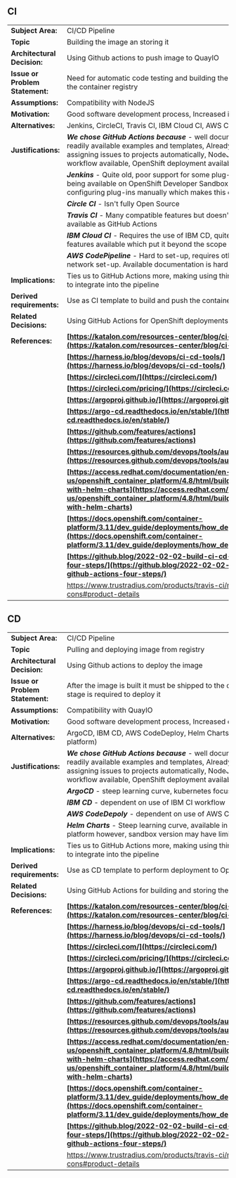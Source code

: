 ## CI
|  |  |
|--|--|
| **Subject Area:** | CI/CD Pipeline|
| **Topic** | Building the image an storing it|
| **Architectural Decision:** | Using Github actions to push image to QuayIO |
| **Issue or Problem Statement:** | Need for automatic code testing and building the image to then be stored in the container registry |
| **Assumptions:** | Compatibility with NodeJS |
| **Motivation:** | Good software development process, Increased integration speed |
| **Alternatives:** | Jenkins, CircleCI, Travis CI, IBM Cloud CI, AWS CodePipeline |
| **Justifications:** | ***We chose GitHub Actions because*** - well documented, easy-of-use, readily available examples and templates, Already using GitHub Actions for assigning issues to projects automatically, NodeJS and build and test workflow available, OpenShift deployment available 
| |***Jenkins*** - Quite old, poor support for some plug-ins, extra set-up, despite being available on OpenShift Developer Sandbox there is no possibility for configuring plug-ins manually which makes this entirely not feasible |
||***Circle CI*** - Isn't fully Open Source |
||***Travis CI*** - Many compatible features but doesn't have as many templates available as GitHub Actions |
||***IBM Cloud CI*** - Requires the use of IBM CD, quite advanced set-up and features available which put it beyond the scope of our project |
|| ***AWS CodePipeline*** - Hard to set-up, requires other AWS products, e.g., network set-up. Available documentation is hard to navigate |
| **Implications:** | Ties us to GitHub Actions more, making using third-party tools more difficult to integrate into the pipeline |
| **Derived requirements:** | Use as CI template to build and push the container registry |
| **Related Decisions:** | Using GitHub Actions for OpenShift deployments (template available) |
| **References:** | **[https://katalon.com/resources-center/blog/ci-cd-tools](https://katalon.com/resources-center/blog/ci-cd-tools)** |
||**[https://harness.io/blog/devops/ci-cd-tools/](https://harness.io/blog/devops/ci-cd-tools/)**|
||**[https://circleci.com/](https://circleci.com/)**|
||**[https://circleci.com/pricing/](https://circleci.com/pricing/)**|
||**[https://argoproj.github.io/](https://argoproj.github.io/)**|
||**[https://argo-cd.readthedocs.io/en/stable/](https://argo-cd.readthedocs.io/en/stable/)**|
||**[https://github.com/features/actions](https://github.com/features/actions)**|
||**[https://resources.github.com/devops/tools/automation/actions](https://resources.github.com/devops/tools/automation/actions)**|
||**[https://access.redhat.com/documentation/en-us/openshift_container_platform/4.8/html/building_applications/working-with-helm-charts](https://access.redhat.com/documentation/en-us/openshift_container_platform/4.8/html/building_applications/working-with-helm-charts)**|
||**[https://docs.openshift.com/container-platform/3.11/dev_guide/deployments/how_deployments_work.html](https://docs.openshift.com/container-platform/3.11/dev_guide/deployments/how_deployments_work.html)**|
||**[https://github.blog/2022-02-02-build-ci-cd-pipeline-github-actions-four-steps/](https://github.blog/2022-02-02-build-ci-cd-pipeline-github-actions-four-steps/)**|
||https://www.trustradius.com/products/travis-ci/reviews?qs=pros-and-cons#product-details|

## CD

|  |  |
|--|--|
| **Subject Area:** | CI/CD Pipeline |
| **Topic** | Pulling and deploying image from registry |
| **Architectural Decision:** | Using Github actions to deploy the image |
| **Issue or Problem Statement:** | After the image is built it must be shipped to the customers, and so another stage is required to deploy it |
| **Assumptions:** | Compatibility with QuayIO |
| **Motivation:** | Good software development process, Increased delivery speed |
| **Alternatives:** | ArgoCD, IBM CD, AWS CodeDeploy, Helm Charts (Openshift container platform) |
| **Justifications:** | ***We chose GitHub Actions because*** - well documented, easy-of-use, readily available examples and templates, Already using GitHub Actions for assigning issues to projects automatically, NodeJS and build and test workflow available, OpenShift deployment available 
| |***ArgoCD*** - steep learning curve, kubernetes focused, difficult set-up |
||***IBM CD*** - dependent on use of IBM CI workflow |
|| ***AWS CodeDepoly*** - dependent on use of AWS CodePipeline |
||***Helm Charts*** - Steep learning curve, available in the OpenShift Container platform however, sandbox version may have limitations, kubernetes focused |
| **Implications:** | Ties us to GitHub Actions more, making using third-party tools more difficult to integrate into the pipeline |
| **Derived requirements:** | Use as CD template to perform  deployment to OpenShift |
| **Related Decisions:** | Using GitHub Actions for building and storing the image |
| **References:** | **[https://katalon.com/resources-center/blog/ci-cd-tools](https://katalon.com/resources-center/blog/ci-cd-tools)** |
||**[https://harness.io/blog/devops/ci-cd-tools/](https://harness.io/blog/devops/ci-cd-tools/)**|
||**[https://circleci.com/](https://circleci.com/)**|
||**[https://circleci.com/pricing/](https://circleci.com/pricing/)**|
||**[https://argoproj.github.io/](https://argoproj.github.io/)**|
||**[https://argo-cd.readthedocs.io/en/stable/](https://argo-cd.readthedocs.io/en/stable/)**|
||**[https://github.com/features/actions](https://github.com/features/actions)**|
||**[https://resources.github.com/devops/tools/automation/actions](https://resources.github.com/devops/tools/automation/actions)**|
||**[https://access.redhat.com/documentation/en-us/openshift_container_platform/4.8/html/building_applications/working-with-helm-charts](https://access.redhat.com/documentation/en-us/openshift_container_platform/4.8/html/building_applications/working-with-helm-charts)**|
||**[https://docs.openshift.com/container-platform/3.11/dev_guide/deployments/how_deployments_work.html](https://docs.openshift.com/container-platform/3.11/dev_guide/deployments/how_deployments_work.html)**|
||**[https://github.blog/2022-02-02-build-ci-cd-pipeline-github-actions-four-steps/](https://github.blog/2022-02-02-build-ci-cd-pipeline-github-actions-four-steps/)**|
||https://www.trustradius.com/products/travis-ci/reviews?qs=pros-and-cons#product-details|
